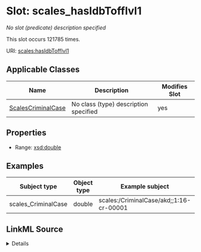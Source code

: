 

# Slot: scales_hasIdbTofflvl1


_No slot (predicate) description specified_






This slot occurs 121785 times.


URI: [scales:hasIdbTofflvl1](http://schemas.scales-okn.org/rdf/scales#hasIdbTofflvl1)



<!-- no inheritance hierarchy -->





## Applicable Classes

| Name | Description | Modifies Slot |
| --- | --- | --- |
| [ScalesCriminalCase](../classes/ScalesCriminalCase.md) | No class (type) description specified |  yes  |







## Properties

* Range: [xsd:double](http://www.w3.org/2001/XMLSchema#double)






## Examples

| Subject type | Object type | Example subject | Example object | Occurrences |
| --- | --- | --- | --- | --- |
| scales_CriminalCase | double | scales:/CriminalCase/akd;;1:16-cr-00001 | 3.0 | 121785 |




## LinkML Source

<details>

```yaml
name: scales_hasIdbTofflvl1
annotations:
  count:
    tag: count
    value: 121785
description: No slot (predicate) description specified
examples:
- object:
    example_object: '3.0'
    example_object_type: double
    example_predicate: scales:hasIdbTofflvl1
    example_subject: scales:/CriminalCase/akd;;1:16-cr-00001
    example_subject_type: scales_CriminalCase
from_schema: scales-kg
rank: 1000
slot_uri: scales:hasIdbTofflvl1
alias: scales_hasIdbTofflvl1
domain_of:
- scales_CriminalCase
range: double

```
</details>